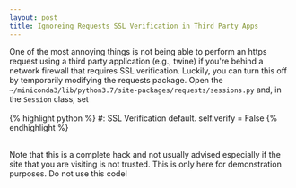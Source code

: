 ```yaml
---
layout: post
title: Ignoreing Requests SSL Verification in Third Party Apps
---
```


<!--
<img class="img-left" align="left" src="{{ site.url }}/images/">
-->

One of the most annoying things is not being able to perform an https request using a third party application (e.g., twine) if you're behind a network firewall that requires SSL verification. Luckily, you can turn this off by temporarily modifying the requests package. Open the `~/miniconda3/lib/python3.7/site-packages/requests/sessions.py` and, in the `Session` class, set
<br><br>
{% highlight python %}
#: SSL Verification default.
self.verify = False
{% endhighlight %}
<br><br>

Note that this is a complete hack and not usually advised especially if the site that you are visiting is not trusted. This is only here for demonstration purposes. Do not use this code! 
